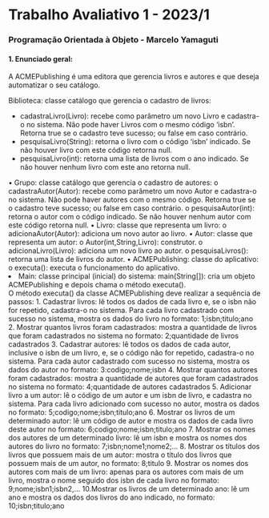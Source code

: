 <h1>Trabalho Avaliativo 1 - 2023/1</h1>
<h3>Programação Orientada à Objeto - Marcelo Yamaguti</h3>
<h4>1. Enunciado geral: </h4>
<p>A ACMEPublishing é uma editora que gerencia livros e autores e que deseja automatizar o
seu catálogo.</p>

Biblioteca: classe catálogo que gerencia o cadastro de livros:
<ul>
<li>cadastraLivro(Livro): recebe como parâmetro um novo Livro e cadastra-o no
sistema. Não pode haver Livros com o mesmo código ‘isbn’. Retorna true se o
cadastro teve sucesso; ou false em caso contrário.</li>
<li>pesquisaLivro(String): retorna o livro com o código ‘isbn’ indicado. Se não
houver livro com este código retorna null.</li>
<li>pesquisaLivro(int): retorna uma lista de livros com o ano indicado. Se não
houver nenhum livro com este ano retorna null.</li>
</ul>
• Grupo: classe catálogo que gerencia o cadastro de autores:
o cadastraAutor(Autor): recebe como parâmetro um novo Autor e cadastra-o no
sistema. Não pode haver autores com o mesmo código. Retorna true se o
cadastro teve sucesso; ou false em caso contrário.
o pesquisaAutor(int): retorna o autor com o código indicado. Se não houver
nenhum autor com este código retorna null.
• Livro: classe que representa um livro:
o adicionaAutor(Autor): adiciona um novo autor ao livro.
• Autor: classe que representa um autor:
o Autor(int,String,Livro): construtor.
o adicionaLivro(Livro): adiciona um novo livro ao autor.
o pesquisaLivros(): retorna uma lista de livros do autor.
• ACMEPublishing: classe do aplicativo:
o executa(): executa o funcionamento do aplicativo.
<li>Main: classe principal (inicial) do sistema:
main(String[]): cria um objeto ACMEPublishing e depois chama o método
executa(). </li>
</ul>
O método executa() da classe ACMEPublishing deve realizar a sequência de passos:
1. Cadastrar livros: lê todos os dados de cada livro e, se o isbn não for repetido,
cadastra-o no sistema. Para cada livro cadastrado com sucesso no sistema, mostra
os dados do livro no formato: 1;isbn;titulo;ano
2. Mostrar quantos livros foram cadastrados: mostra a quantidade de livros que
foram cadastrados no sistema no formato: 2;quantidade de livros
cadastrados
3. Cadastrar autores: lê todos os dados de cada autor, inclusive o isbn de um livro,
e, se o código não for repetido, cadastra-o no sistema. Para cada autor cadastrado
com sucesso no sistema, mostra os dados do autor no formato:
3:codigo;nome;isbn
4. Mostrar quantos autores foram cadastrados: mostra a quantidade de autores
que foram cadastrados no sistema no formato: 4;quantidade de autores
cadastrados
5. Adicionar livro a um autor: lê o código de um autor e um isbn de livro, e cadastra
no sistema. Para cada livro adicionado com sucesso no autor, mostra os dados no
formato: 5;codigo;nome;isbn;titulo;ano
6. Mostrar os livros de um determinado autor: lê um código de autor e mostra os
dados de cada livro deste autor no formato: 6;codigo;nome;isbn;titulo;ano
7. Mostrar os nomes dos autores de um determinado livro: lê um isbn e mostra
os nomes dos autores do livro no formato: 7;isbn;nome1;nome2;...
8. Mostrar os títulos dos livros que possuem mais de um autor: mostra o título
dos livros que possuem mais de um autor, no formato: 8;titulo
9. Mostrar os nomes dos autores com mais de um livro: apenas para os autores
com mais de um livro, mostra o nome seguido dos isbn de cada livro no formato:
9;nome;isbn1;isbn2,...
10.Mostrar os livros de um determinado ano: lê um ano e mostra os dados dos
livros do ano indicado, no formato: 10;isbn;titulo;ano

